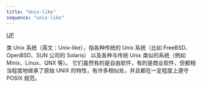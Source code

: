 ```yaml
---
title: "Unix-like"
sequence: "unix-like"
---
```


[UP](/linux.html)


类 Unix 系统（英文：Unix-like），指各种传统的 Unix 系统（比如 FreeBSD、OpenBSD、SUN 公司的 Solaris）
以及各种与传统 Unix 类似的系统（例如 Minix、Linux、QNX 等）。
它们虽然有的是自由软件，有的是商业软件，但都相当程度地继承了原始 UNIX 的特性，有许多相似处，并且都在一定程度上遵守 POSIX 规范。
